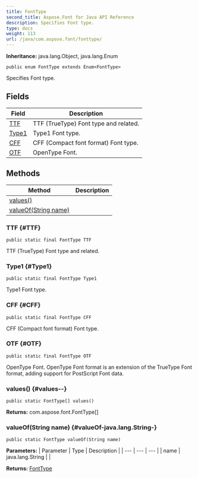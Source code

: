 ```yaml
---
title: FontType
second_title: Aspose.Font for Java API Reference
description: Specifies Font type.
type: docs
weight: 113
url: /java/com.aspose.font/fonttype/
---
```

**Inheritance:**
java.lang.Object, java.lang.Enum
```
public enum FontType extends Enum<FontType>
```

Specifies Font type.
## Fields

| Field | Description |
| --- | --- |
| [TTF](#TTF) | TTF (TrueType) Font type and related. |
| [Type1](#Type1) | Type1 Font type. |
| [CFF](#CFF) | CFF (Compact font format) Font type. |
| [OTF](#OTF) | OpenType Font. |
## Methods

| Method | Description |
| --- | --- |
| [values()](#values--) |  |
| [valueOf(String name)](#valueOf-java.lang.String-) |  |
### TTF {#TTF}
```
public static final FontType TTF
```


TTF (TrueType) Font type and related.

### Type1 {#Type1}
```
public static final FontType Type1
```


Type1 Font type.

### CFF {#CFF}
```
public static final FontType CFF
```


CFF (Compact font format) Font type.

### OTF {#OTF}
```
public static final FontType OTF
```


OpenType Font. OpenType Font format is an extension of the TrueType Font format, adding support for PostScript Font data.

### values() {#values--}
```
public static FontType[] values()
```




**Returns:**
com.aspose.font.FontType[]
### valueOf(String name) {#valueOf-java.lang.String-}
```
public static FontType valueOf(String name)
```




**Parameters:**
| Parameter | Type | Description |
| --- | --- | --- |
| name | java.lang.String |  |

**Returns:**
[FontType](../../com.aspose.font/fonttype)
